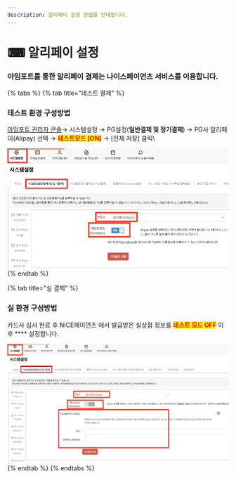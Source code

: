 ```yaml
---
description: 알리페이 설정 방법을 안내합니다.
---
```


# ⌨ 알리페이 설정

### 아임포트를 통한 알리페이 결제는 나이스페이먼츠 서비스를 이용합니다.

{% tabs %}
{% tab title="테스트 결제" %}
### 테스트 환경 구성방법

[아임포트 관리자 콘솔](https://admin.iamport.kr/)→ 시스템설정 → PG설정(**일반결제 및 정기결제**) → PG사 알리페이(Alipay) 선택 → <mark style="color:red;">**테스트모드 \[ON]**</mark> → \[전체 저장] 클릭\


![테스트 설정 예시](<../../../.gitbook/assets/image (15) (1) (1).png>)
{% endtab %}

{% tab title="실 결제" %}
### **실** 환경 구성방법

카드사 심사 완료 후 NICE페이먼츠 에서 발급받은 실상점 정보를 <mark style="color:red;">**테스트 모드 OFF**</mark> 이후 **** 설정합니다.



![실 계정 설정 예시](<../../../.gitbook/assets/image (13) (1) (1) (1) (1).png>)
{% endtab %}
{% endtabs %}
